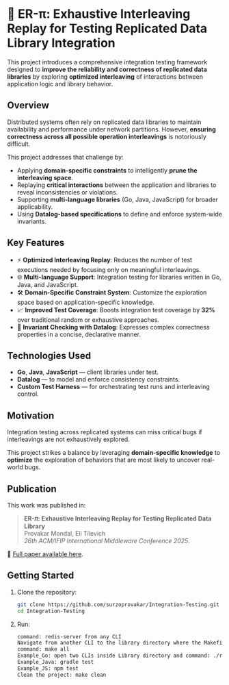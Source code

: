 # 🧪 ER-π:  Exhaustive Interleaving Replay for Testing Replicated Data Library Integration

This project introduces a comprehensive integration testing framework designed to **improve the reliability and correctness of replicated data libraries** by exploring **optimized interleaving** of interactions between application logic and library behavior.

## Overview

Distributed systems often rely on replicated data libraries to maintain availability and performance under network partitions. However, **ensuring correctness across all possible operation interleavings** is notoriously difficult.

This project addresses that challenge by:
- Applying **domain-specific constraints** to intelligently **prune the interleaving space**.
- Replaying **critical interactions** between the application and libraries to reveal inconsistencies or violations.
- Supporting **multi-language libraries** (Go, Java, JavaScript) for broader applicability.
- Using **Datalog-based specifications** to define and enforce system-wide invariants.

## Key Features

- ⚡ **Optimized Interleaving Replay**: Reduces the number of test executions needed by focusing only on meaningful interleavings.
- 🌐 **Multi-language Support**: Integration testing for libraries written in Go, Java, and JavaScript.
- 🛠️ **Domain-Specific Constraint System**: Customize the exploration space based on application-specific knowledge.
- 📈 **Improved Test Coverage**: Boosts integration test coverage by **32%** over traditional random or exhaustive approaches.
- 🔎 **Invariant Checking with Datalog**: Expresses complex correctness properties in a concise, declarative manner.

## Technologies Used

- **Go**, **Java**, **JavaScript** — client libraries under test.
- **Datalog** — to model and enforce consistency constraints.
- **Custom Test Harness** — for orchestrating test runs and interleaving control.

## Motivation

Integration testing across replicated systems can miss critical bugs if interleavings are not exhaustively explored.

This project strikes a balance by leveraging **domain-specific knowledge** to **optimize** the exploration of behaviors that are most likely to uncover real-world bugs.

## Publication

This work was published in:

> **ER-𝜋: Exhaustive Interleaving Replay for Testing Replicated Data Library**  
> Provakar Mondal, Eli Tilevich  
> *26th ACM/IFIP International Middleware Conference 2025*.

📄 [Full paper available here](https://people.cs.vt.edu/provakar/Middleware_25__ER_%f0%9d%9c%8b_.pdf).

## Getting Started

1. Clone the repository:
   ```bash
   git clone https://github.com/surzoprovakar/Integration-Testing.git
   cd Integration-Testing

2. Run:
   ```bash
   command: redis-server from any CLI
   Navigate from another CLI to the library directory where the Makefile is located
   command: make all
   Example_Go: open two CLIs inside Library directory and command: ./r1.sh and ./r2.sh
   Example_Java: gradle test
   Example_JS: npm test
   Clean the project: make clean
